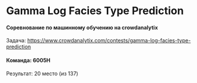 # Gamma Log Facies Type Prediction
#### Соревнование по машинному обучению на crowdanalytix

Задача: https://www.crowdanalytix.com/contests/gamma-log-facies-type-prediction

#### Команда: 6005H

Результат: 20 место (из 137)

